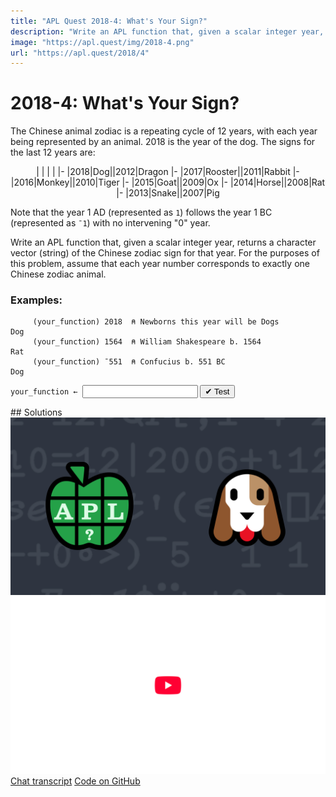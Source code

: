 ```yaml
---
title: "APL Quest 2018-4: What's Your Sign?"
description: "Write an APL function that, given a scalar integer year, returns a character vector (string) of the Chinese zodiac sign for that year."
image: "https://apl.quest/img/2018-4.png"
url: "https://apl.quest/2018/4"
---
```


# <span class=s>2018-</span>4: What's Your Sign?

The Chinese animal zodiac is a repeating cycle of 12 years, with each year being represented by an animal. 2018 is the year of the dog. The signs for the last 12 years are:

<div align="center" markdown="1">

|   |   |   |
|-
|2018|Dog||2012|Dragon
|-
|2017|Rooster||2011|Rabbit
|-
|2016|Monkey||2010|Tiger
|-
|2015|Goat||2009|Ox
|-
|2014|Horse||2008|Rat
|-
|2013|Snake||2007|Pig

</div>

Note that the year 1 AD (represented as `1`) follows the year 1 BC (represented as `¯1`) with no intervening "0" year. 

Write an APL function that, given a scalar integer year, returns a character vector (string) of the Chinese zodiac sign for that year.  For the purposes of this problem, assume that each year number corresponds to exactly one Chinese zodiac animal.

### Examples:

```APL
     (your_function) 2018  ⍝ Newborns this year will be Dogs
Dog
     (your_function) 1564  ⍝ William Shakespeare b. 1564
Rat
     (your_function) ¯551  ⍝ Confucius b. 551 BC
Dog
```
<div class="pdiv">
  <code onclick="p_Input.focus()">your_function ← </code><input id="p_Input" autocomplete="off" spellcheck="false" oninput="this.parentElement.querySelector`button`.disabled=false;localStorage.setItem(window.location.pathname,this.value)" onkeypress="subm(event)">
  <button onclick="alert$.next`Testing…`;submitSolution`p`" class="md-button md-button--primary">&#x2714; Test</button>
</div>
<blockquote id="p_Output"></blockquote>
## Solutions
<div onclick="play(this)" title="Video on YouTube" class="yt">
<img alt="Video Thumbnail" src="../../img/2018-4.png">
<img alt="YouTube" src="../../img/yt-big.png">
</div>
<a href="https://chat.stackexchange.com/transcript/52405?m=62957002#62957002" target="_blank" class="md-button md-button--primary">Chat transcript</a>
<a href="https://github.com/dyalog/apl.quest/tree/main/2018/4.apl" target="_blank" class="md-button md-button--primary right">Code on GitHub</a>

<script>
    testCases={"a":["2018","1564","?5000","1248","1"],"b":["-551","-1","-2018","-?5000"],"f":"{↑{'Monkey' 'Rooster' 'Dog' 'Pig' 'Rat' 'Ox' 'Tiger' 'Rabbit' 'Dragon' 'Snake' 'Horse' 'Goat'[0 1 2 3 4 5 6 7 8 9 10 11⍸⍵]}12|⍵+0>⍵}"}
    p_Input.value=localStorage.getItem(window.location.pathname)
    play=e=>e.outerHTML=`<iframe src="https://www.youtube.com/embed/g82bRux0TJI?list=PLYKQVqyrAEj9wDIUyLDGtDAFTKY38BUMN&autoplay=1" title="<span class=s>2018-</span>4: What's Your Sign? (APL Quest 2018-4)" frameborder="0" allow="accelerometer; autoplay; clipboard-write; encrypted-media; gyroscope; picture-in-picture; web-share" referrerpolicy="strict-origin-when-cross-origin" allowfullscreen></iframe>`
</script>
